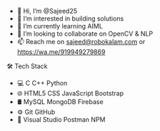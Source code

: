 - 👋 Hi, I’m @Sajeed25
- 👀 I’m interested in building solutions
- 🌱 I’m currently learning AIML
- 💞️ I’m looking to collaborate on OpenCV & NLP
- 📫 Reach me on sajeed@robokalam.com or https://wa.me/919949279869

🛠  Tech Stack
- 💻   C C++ Python
- 🌐   HTML5 CSS JavaScript Bootstrap
- 🛢   MySQL MongoDB Firebase
- ⚙️   Git GitHub
- 🔧   Visual Studio Postman NPM

<!---
Sajeed25/Sajeed25 is a ✨ special ✨ repository because its `README.md` (this file) appears on your GitHub profile.
You can click the Preview link to take a look at your changes.
--->
